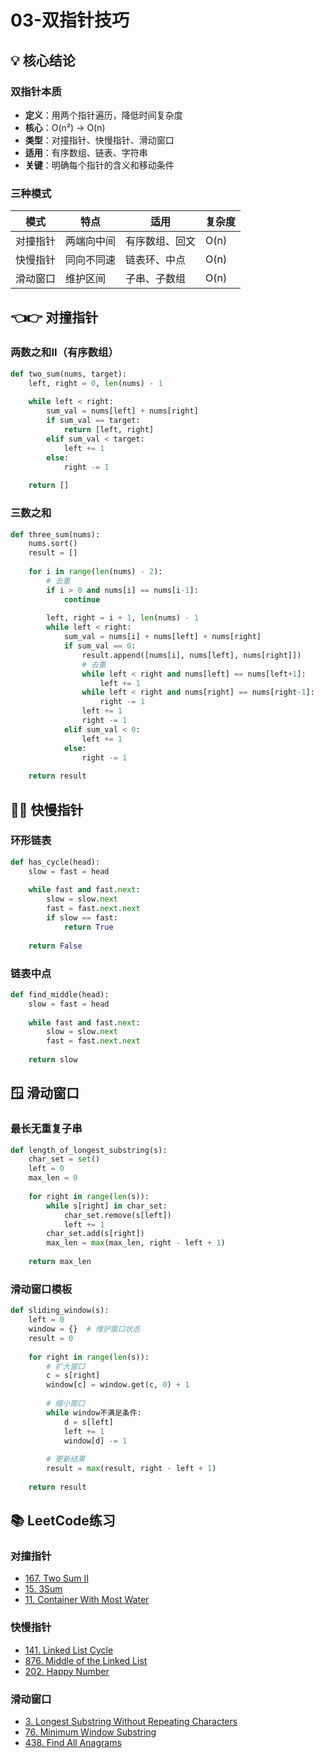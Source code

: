 # 03-双指针技巧

## 💡 核心结论

### 双指针本质
- **定义**：用两个指针遍历，降低时间复杂度
- **核心**：O(n²) → O(n)
- **类型**：对撞指针、快慢指针、滑动窗口
- **适用**：有序数组、链表、字符串
- **关键**：明确每个指针的含义和移动条件

### 三种模式
| 模式 | 特点 | 适用 | 复杂度 |
|------|------|------|--------|
| 对撞指针 | 两端向中间 | 有序数组、回文 | O(n) |
| 快慢指针 | 同向不同速 | 链表环、中点 | O(n) |
| 滑动窗口 | 维护区间 | 子串、子数组 | O(n) |

## 👈👉 对撞指针

### 两数之和II（有序数组）
```python
def two_sum(nums, target):
    left, right = 0, len(nums) - 1
    
    while left < right:
        sum_val = nums[left] + nums[right]
        if sum_val == target:
            return [left, right]
        elif sum_val < target:
            left += 1
        else:
            right -= 1
    
    return []
```

### 三数之和
```python
def three_sum(nums):
    nums.sort()
    result = []
    
    for i in range(len(nums) - 2):
        # 去重
        if i > 0 and nums[i] == nums[i-1]:
            continue
        
        left, right = i + 1, len(nums) - 1
        while left < right:
            sum_val = nums[i] + nums[left] + nums[right]
            if sum_val == 0:
                result.append([nums[i], nums[left], nums[right]])
                # 去重
                while left < right and nums[left] == nums[left+1]:
                    left += 1
                while left < right and nums[right] == nums[right-1]:
                    right -= 1
                left += 1
                right -= 1
            elif sum_val < 0:
                left += 1
            else:
                right -= 1
    
    return result
```

## 🐢🐰 快慢指针

### 环形链表
```python
def has_cycle(head):
    slow = fast = head
    
    while fast and fast.next:
        slow = slow.next
        fast = fast.next.next
        if slow == fast:
            return True
    
    return False
```

### 链表中点
```python
def find_middle(head):
    slow = fast = head
    
    while fast and fast.next:
        slow = slow.next
        fast = fast.next.next
    
    return slow
```

## 🪟 滑动窗口

### 最长无重复子串
```python
def length_of_longest_substring(s):
    char_set = set()
    left = 0
    max_len = 0
    
    for right in range(len(s)):
        while s[right] in char_set:
            char_set.remove(s[left])
            left += 1
        char_set.add(s[right])
        max_len = max(max_len, right - left + 1)
    
    return max_len
```

### 滑动窗口模板
```python
def sliding_window(s):
    left = 0
    window = {}  # 维护窗口状态
    result = 0
    
    for right in range(len(s)):
        # 扩大窗口
        c = s[right]
        window[c] = window.get(c, 0) + 1
        
        # 缩小窗口
        while window不满足条件:
            d = s[left]
            left += 1
            window[d] -= 1
        
        # 更新结果
        result = max(result, right - left + 1)
    
    return result
```

## 📚 LeetCode练习

### 对撞指针
- [167. Two Sum II](https://leetcode.com/problems/two-sum-ii-input-array-is-sorted/)
- [15. 3Sum](https://leetcode.com/problems/3sum/)
- [11. Container With Most Water](https://leetcode.com/problems/container-with-most-water/)

### 快慢指针
- [141. Linked List Cycle](https://leetcode.com/problems/linked-list-cycle/)
- [876. Middle of the Linked List](https://leetcode.com/problems/middle-of-the-linked-list/)
- [202. Happy Number](https://leetcode.com/problems/happy-number/)

### 滑动窗口
- [3. Longest Substring Without Repeating Characters](https://leetcode.com/problems/longest-substring-without-repeating-characters/)
- [76. Minimum Window Substring](https://leetcode.com/problems/minimum-window-substring/)
- [438. Find All Anagrams](https://leetcode.com/problems/find-all-anagrams-in-a-string/)


